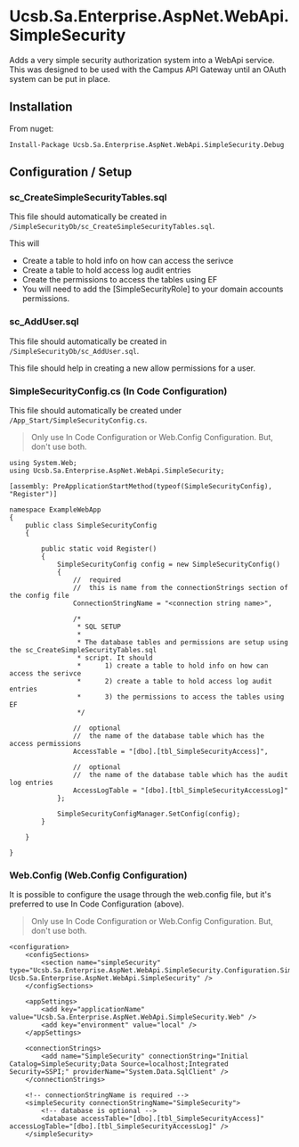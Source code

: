 # Ucsb.Sa.Enterprise.AspNet.WebApi.SimpleSecurity

Adds a very simple security authorization system into a WebApi service.
This was designed to be used with the Campus API Gateway until an OAuth system
can be put in place.




## Installation

From nuget:

`Install-Package Ucsb.Sa.Enterprise.AspNet.WebApi.SimpleSecurity.Debug`



## Configuration / Setup


### sc_CreateSimpleSecurityTables.sql

This file should automatically be created in `/SimpleSecurityDb/sc_CreateSimpleSecurityTables.sql`.

This will
* Create a table to hold info on how can access the serivce
* Create a table to hold access log audit entries
* Create the permissions to access the tables using EF
* You will need to add the [SimpleSecurityRole] to your domain accounts permissions.


### sc_AddUser.sql

This file should automatically be created in `/SimpleSecurityDb/sc_AddUser.sql`.

This file should help in creating a new allow permissions for a user.


### SimpleSecurityConfig.cs (In Code Configuration)

This file should automatically be created under `/App_Start/SimpleSecurityConfig.cs`.

> Only use In Code Configuration or Web.Config Configuration. But, don't use both.

```
using System.Web;
using Ucsb.Sa.Enterprise.AspNet.WebApi.SimpleSecurity;

[assembly: PreApplicationStartMethod(typeof(SimpleSecurityConfig), "Register")]

namespace ExampleWebApp
{
	public class SimpleSecurityConfig
	{

		public static void Register()
		{
			SimpleSecurityConfig config = new SimpleSecurityConfig()
			{
				//	required
				//	this is name from the connectionStrings section of the config file
				ConnectionStringName = "<connection string name>",

				/*
				 * SQL SETUP
				 *
				 * The database tables and permissions are setup using the sc_CreateSimpleSecurityTables.sql
				 * script. It should
				 *		1) create a table to hold info on how can access the serivce
				 *		2) create a table to hold access log audit entries
				 *		3) the permissions to access the tables using EF
				 */

				//	optional
				//	the name of the database table which has the access permissions
				AccessTable = "[dbo].[tbl_SimpleSecurityAccess]",

				//	optional
				//	the name of the database table which has the audit log entries
				AccessLogTable = "[dbo].[tbl_SimpleSecurityAccessLog]"
			};

			SimpleSecurityConfigManager.SetConfig(config);
		}

	}

}
```


### Web.Config (Web.Config Configuration)

It is possible to configure the usage through the web.config file, but it's preferred to use In Code Configuration (above).

> Only use In Code Configuration or Web.Config Configuration. But, don't use both.

```
<configuration>
	<configSections>
		<section name="simpleSecurity" type="Ucsb.Sa.Enterprise.AspNet.WebApi.SimpleSecurity.Configuration.SimpleSecurityConfigurationSection, Ucsb.Sa.Enterprise.AspNet.WebApi.SimpleSecurity" />
	</configSections>

	<appSettings>
		<add key="applicationName" value="Ucsb.Sa.Enterprise.AspNet.WebApi.SimpleSecurity.Web" />
		<add key="environment" value="local" />
	</appSettings>

	<connectionStrings>
		<add name="SimpleSecurity" connectionString="Initial Catalog=SimpleSecurity;Data Source=localhost;Integrated Security=SSPI;" providerName="System.Data.SqlClient" />
	</connectionStrings>

	<!-- connectionStringName is required -->
	<simpleSecurity connectionStringName="SimpleSecurity">
		<!-- database is optional -->
		<database accessTable="[dbo].[tbl_SimpleSecurityAccess]" accessLogTable="[dbo].[tbl_SimpleSecurityAccessLog]" />
	</simpleSecurity>

```